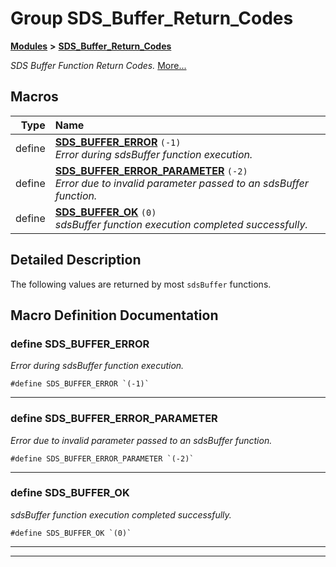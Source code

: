 

# Group SDS\_Buffer\_Return\_Codes



[**Modules**](modules.md) **>** [**SDS\_Buffer\_Return\_Codes**](group__SDS__Buffer__Return__Codes.md)



_SDS Buffer Function Return Codes._ [More...](#detailed-description)

































































## Macros

| Type | Name |
| ---: | :--- |
| define  | [**SDS\_BUFFER\_ERROR**](group__SDS__Buffer__Return__Codes.md#define-sds_buffer_error)  `(-1)`<br>_Error during sdsBuffer function execution._  |
| define  | [**SDS\_BUFFER\_ERROR\_PARAMETER**](group__SDS__Buffer__Return__Codes.md#define-sds_buffer_error_parameter)  `(-2)`<br>_Error due to invalid parameter passed to an sdsBuffer function._  |
| define  | [**SDS\_BUFFER\_OK**](group__SDS__Buffer__Return__Codes.md#define-sds_buffer_ok)  `(0)`<br>_sdsBuffer function execution completed successfully._  |

## Detailed Description


The following values are returned by most `sdsBuffer` functions. 


    
## Macro Definition Documentation





### define SDS\_BUFFER\_ERROR 

_Error during sdsBuffer function execution._ 
```
#define SDS_BUFFER_ERROR `(-1)`
```




<hr>



### define SDS\_BUFFER\_ERROR\_PARAMETER 

_Error due to invalid parameter passed to an sdsBuffer function._ 
```
#define SDS_BUFFER_ERROR_PARAMETER `(-2)`
```




<hr>



### define SDS\_BUFFER\_OK 

_sdsBuffer function execution completed successfully._ 
```
#define SDS_BUFFER_OK `(0)`
```




<hr>

------------------------------


